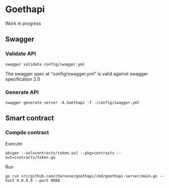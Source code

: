 # Goethapi

Work in progress

## Swagger
### Validate API
```
swagger validate config/swagger.yml
```
The swagger spec at "config/swagger.yml" is valid against swagger specification 2.0

### Generate API
```
swagger generate server -A Goethapi -f ./config/swagger.yml
```

## Smart contract

### Compile contract
Execute
```
abigen --sol=contracts/token.sol --pkg=contracts --out=contracts/token.go
```

Run
```
go run src/github.com/charonne/goethapi/cmd/goethapi-server/main.go --host 0.0.0.0 --port 8080
```
